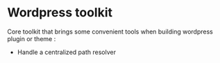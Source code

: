 # Wordpress toolkit
Core toolkit that brings some convenient tools when building wordpress plugin or theme :

- Handle a centralized path resolver
